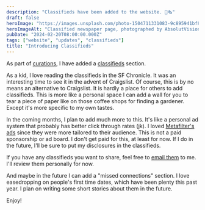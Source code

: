 ```yaml
---
description: "Classifieds have been added to the website. 📰🗞️"
draft: false
heroImage: "https://images.unsplash.com/photo-1504711331083-9c895941bf81?q=80&w=2370&auto=format&fit=crop&ixlib=rb-4.0.3&ixid=M3wxMjA3fDB8MHxwaG90by1wYWdlfHx8fGVufDB8fHx8fA%3D%3D"
heroImageAlt: "Classified newspaper page, photographed by AbsolutVision"
pubDate: "2024-02-20T08:00:00.000Z"
tags: ["website", "updates", "classifieds"]
title: "Introducing Classifieds"
---
```


As part of [curations](/curation), I have added a [classifieds](/curation/classified) section.

As a kid, I love reading the classifieds in the SF Chronicle. It was an interesting time to see it in the advent of Craigslist. Of course, this is by no means an alternative to Craigslist. It is hardly a place for others to add classifieds. This is more like a personal space I can add a wall for you to tear a piece of paper like on those coffee shops for finding a gardener. Except it's more specific to my own tastes.

In the coming months, I plan to add much more to this. It's like a personal ad system that probably has better click through rates (jk). I loved [Metafilter's ads](https://faq.metafilter.com/130/How-does-advertising-on-MetaFilter-work) since they were more tailored to their audience. This is not a paid sponsorship or ad board. I don't get paid for this, at least for now. If I do in the future, I'll be sure to put my disclosures in the classifieds.

If you have any classifieds you want to share, feel free to [email them](mailto:jeremy@craftbyzen.com) to me. I'll review them personally for now.

And maybe in the future I can add a "missed connections" section. I love easedropping on people's first time dates, which have been plenty this past year. I plan on writing some short stories about them in the future.

Enjoy!
